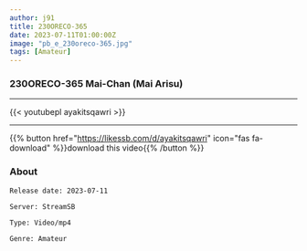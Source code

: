 ```yaml
---
author: j91
title: 230ORECO-365
date: 2023-07-11T01:00:00Z
image: "pb_e_230oreco-365.jpg"
tags: [Amateur]
---
```


### 230ORECO-365 Mai-Chan (Mai Arisu)
___

{{< youtubepl ayakitsqawri >}}
___

{{% button href="https://likessb.com/d/ayakitsqawri" icon="fas fa-download" %}}download this video{{% /button %}}
### About

`Release date: 2023-07-11`

`Server: StreamSB`

`Type: Video/mp4`

`Genre:	Amateur`